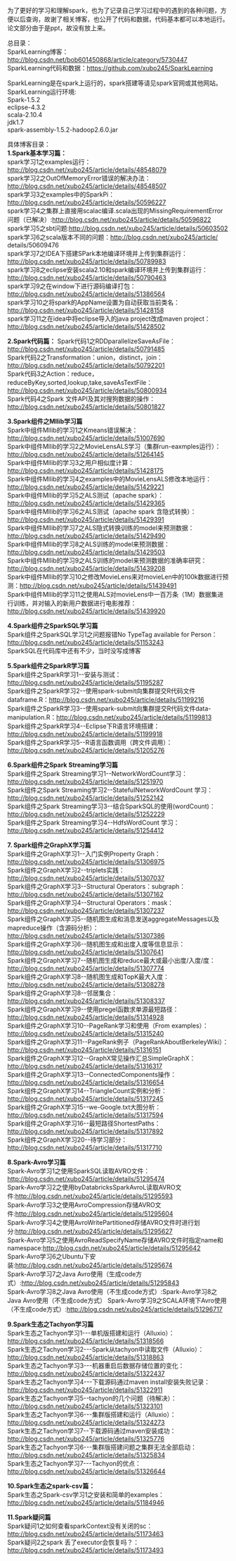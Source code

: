 
为了更好的学习和理解spark，也为了记录自己学习过程中的遇到的各种问题，方便以后查询，故谢了相关博客，也公开了代码和数据，代码基本都可以本地运行。论文部分由于是ppt，故没有放上来。

总目录：  
SparkLearning博客：http://blog.csdn.net/bob601450868/article/category/5730447  
SparkLearning代码和数据：https://github.com/xubo245/SparkLearning

SparkLearning是在spark上运行的，spark搭建等请见spark官网或其他网站。
SparkLearning运行环境:  
Spark-1.5.2  
eclipse-4.3.2  
scala-2.10.4  
jdk1.7  
spark-assembly-1.5.2-hadoop2.6.0.jar


具体博客目录：  
**1.Spark基本学习篇：**  
spark学习1之examples运行：http://blog.csdn.net/xubo245/article/details/48548079  
spark学习2之OutOfMemoryError错误的解决办法：http://blog.csdn.net/xubo245/article/details/48548507  
spark学习3之examples中的SparkPi：http://blog.csdn.net/xubo245/article/details/50596227  
spark学习4之集群上直接用scalac编译.scala出现的MissingRequirementError问题（已解决）:http://blog.csdn.net/xubo245/article/details/50596822   
spark学习5之sbt问题:http://blog.csdn.net/xubo245/article/details/50603502  
spark学习6之scala版本不同的问题：http://blog.csdn.net/xubo245/article/  details/50609476    
spark学习7之IDEA下搭建SPark本地编译环境并上传到集群运行：http://blog.csdn.net/xubo245/article/details/50789983    
spark学习8之eclipse安装scala2.10和spark编译环境并上传到集群运行：http://blog.csdn.net/xubo245/article/details/50790463  
spark学习9之在window下进行源码编译打包：http://blog.csdn.net/xubo245/article/details/51386564  
spark学习10之将spark的AppName设置为自动获取当前类名：http://blog.csdn.net/xubo245/article/details/51428158  
spark学习11之在idea中将eclipse导入的java project改成maven project：http://blog.csdn.net/xubo245/article/details/51428502   

**2.Spark代码篇：**
Spark代码1之RDDparallelizeSaveAsFile：http://blog.csdn.net/xubo245/article/details/50791485  
Spark代码2之Transformation：union，distinct，join：http://blog.csdn.net/xubo245/article/details/50792201  
Spark代码3之Action：reduce，reduceByKey,sorted,lookup,take,saveAsTextFile：http://blog.csdn.net/xubo245/article/details/50800934  
Spark代码4之Spark 文件API及其对搜狗数据的操作：http://blog.csdn.net/xubo245/article/details/50801827  


**3.Spark组件之Mllib学习篇**  
Spark中组件Mllib的学习1之Kmeans错误解决：http://blog.csdn.net/xubo245/article/details/51007690  
Spark中组件Mllib的学习2之MovieLensALS学习（集群run-eaxmples运行）：http://blog.csdn.net/xubo245/article/details/51264145  
Spark中组件Mllib的学习3之用户相似度计算：http://blog.csdn.net/xubo245/article/details/51428175  
Spark中组件Mllib的学习4之examples中的MovieLensALS修改本地运行：http://blog.csdn.net/xubo245/article/details/51429221  
Spark中组件Mllib的学习5之ALS测试（apache spark）：http://blog.csdn.net/xubo245/article/details/51429365  
Spark中组件Mllib的学习6之ALS测试（apache spark 含隐式转换）：http://blog.csdn.net/xubo245/article/details/51429391  
Spark中组件Mllib的学习7之ALS隐式转换训练的model来预测数据：http://blog.csdn.net/xubo245/article/details/51429490  
Spark中组件Mllib的学习8之ALS训练的model来预测数据：http://blog.csdn.net/xubo245/article/details/51429503  
Spark中组件Mllib的学习9之ALS训练的model来预测数据的准确率研究：http://blog.csdn.net/xubo245/article/details/51439208  
Spark中组件Mllib的学习10之修改MovieLens来对movieLen中的100k数据进行预测：http://blog.csdn.net/xubo245/article/details/51439491  
Spark中组件Mllib的学习11之使用ALS对movieLens中一百万条（1M）数据集进行训练，并对输入的新用户数据进行电影推荐：http://blog.csdn.net/xubo245/article/details/51439920  

**4.Spark组件之SparkSQL学习篇**  
Spark组件之SparkSQL学习1之问题报错No TypeTag available for Person：http://blog.csdn.net/xubo245/article/details/51153243  
SparkSQL在代码库中还有不少，当时没写成博客

**5.Spark组件之SparkR学习篇**  
Spark组件之SparkR学习1--安装与测试：http://blog.csdn.net/xubo245/article/details/51195287  
Spark组件之SparkR学习2--使用spark-submit向集群提交R代码文件dataframe.R：http://blog.csdn.net/xubo245/article/details/51199216  
 Spark组件之SparkR学习3--使用spark-submit向集群提交R代码文件data-manipulation.R：http://blog.csdn.net/xubo245/article/details/51199813  
 Spark组件之SparkR学习4--Eclipse下R语言环境搭建：http://blog.csdn.net/xubo245/article/details/51199918  
 Spark组件之SparkR学习5--R语言函数调用（跨文件调用）：http://blog.csdn.net/xubo245/article/details/51205276  

**6.Spark组件之Spark Streaming学习篇**  
Spark组件之Spark Streaming学习1--NetworkWordCount学习：http://blog.csdn.net/xubo245/article/details/51251970  
Spark组件之Spark Streaming学习2--StatefulNetworkWordCount 学习：http://blog.csdn.net/xubo245/article/details/51252142  
Spark组件之Spark Streaming学习3--结合SparkSQL的使用(wordCount)：http://blog.csdn.net/xubo245/article/details/51252229  
Spark组件之Spark Streaming学习4--HdfsWordCount 学习：http://blog.csdn.net/xubo245/article/details/51254412  

**7. Spark组件之GraphX学习篇**  
Spark组件之GraphX学习1--入门实例Property Graph：http://blog.csdn.net/xubo245/article/details/51306975  
Spark组件之GraphX学习2--triplets实践：http://blog.csdn.net/xubo245/article/details/51307037  
Spark组件之GraphX学习3--Structural Operators：subgraph：http://blog.csdn.net/xubo245/article/details/51307162  
Spark组件之GraphX学习4--Structural Operators：mask：http://blog.csdn.net/xubo245/article/details/51307237  
Spark组件之GraphX学习5--随机图生成和消息发送aggregateMessages以及mapreduce操作（含源码分析）：http://blog.csdn.net/xubo245/article/details/51307386  
Spark组件之GraphX学习6--随机图生成和出度入度等信息显示：http://blog.csdn.net/xubo245/article/details/51307641  
Spark组件之GraphX学习7--随机图生成和reduce最大或最小出度/入度/度：http://blog.csdn.net/xubo245/article/details/51307774    
Spark组件之GraphX学习8--随机图生成和TopK最大入度：http://blog.csdn.net/xubo245/article/details/51308278  
Spark组件之GraphX学习8--邻居集合：http://blog.csdn.net/xubo245/article/details/51308337  
Spark组件之GraphX学习9--使用pregel函数求单源最短路径：http://blog.csdn.net/xubo245/article/details/51314928  
Spark组件之GraphX学习10--PageRank学习和使用（From examples）：http://blog.csdn.net/xubo245/article/details/51315240  
Spark组件之GraphX学习11--PageRank例子（PageRankAboutBerkeleyWiki）：http://blog.csdn.net/xubo245/article/details/51316151  
Spark组件之GraphX学习12--GraphX常见操作汇总SimpleGraphX：http://blog.csdn.net/xubo245/article/details/51316317  
Spark组件之GraphX学习13--ConnectedComponents操作：http://blog.csdn.net/xubo245/article/details/51316654  
Spark组件之GraphX学习14--TriangleCount实例和分析：http://blog.csdn.net/xubo245/article/details/51317245  
Spark组件之GraphX学习15--we-Google.txt大图分析：http://blog.csdn.net/xubo245/article/details/51317594  
Spark组件之GraphX学习16--最短路径ShortestPaths：http://blog.csdn.net/xubo245/article/details/51317892  
Spark组件之GraphX学习20--待学习部分：http://blog.csdn.net/xubo245/article/details/51317710  


**8.Spark-Avro学习篇**  
Spark-Avro学习1之使用SparkSQL读取AVRO文件：http://blog.csdn.net/xubo245/article/details/51295474  
Spark-Avro学习2之使用byDatabricksSparkAvroL读取AVRO文件:http://blog.csdn.net/xubo245/article/details/51295593  
Spark-Avro学习3之使用AvroCompression存储AVRO文件:http://blog.csdn.net/xubo245/article/details/51295604  
Spark-Avro学习4之使用AvroWritePartitioned存储AVRO文件时进行划分:http://blog.csdn.net/xubo245/article/details/51295627  
Spark-Avro学习5之使用AvroReadSpecifyName存储AVRO文件时指定name和namespace:http://blog.csdn.net/xubo245/article/details/51295642  
Spark-Avro学习6之Ubuntu下安装:http://blog.csdn.net/xubo245/article/details/51295674  
Spark-Avro学习7之Java Avro使用（生成code方式）:http://blog.csdn.net/xubo245/article/details/51295843  
Spark-Avro学习8之Java Avro使用（不生成code方式）:Spark-Avro学习8之Java Avro使用（不生成code方式） 
Spark-Avro学习9之SCALA环境下Avro使用（不生成code方式）:http://blog.csdn.net/xubo245/article/details/51296717  
 
**9.Spark生态之Tachyon学习篇**  
Spark生态之Tachyon学习1---单机版搭建和运行（Alluxio）：http://blog.csdn.net/xubo245/article/details/51318566  
Spark生态之Tachyon学习2---Spark从tachyon中读取文件（Alluxio）：http://blog.csdn.net/xubo245/article/details/51318863  
Spark生态之Tachyon学习3---机器重启后数据存储位置的变化：http://blog.csdn.net/xubo245/article/details/51322437  
Spark生态之Tachyon学习4---下载源码通过maven install安装失败记录：http://blog.csdn.net/xubo245/article/details/51322911  
Spark生态之Tachyon学习5--tachyon的几个问题（待解决）：http://blog.csdn.net/xubo245/article/details/51323101  
Spark生态之Tachyon学习6---集群版搭建和运行（Alluxio）：http://blog.csdn.net/xubo245/article/details/51324273  
Spark生态之Tachyon学习7--下载源码通过maven安装成功：http://blog.csdn.net/xubo245/article/details/51325776  
Spark生态之Tachyon学习6---集群版搭建问题之集群无法全部启动：http://blog.csdn.net/xubo245/article/details/51325834  
Spark生态之Tachyon学习7---Tachyon的优点：http://blog.csdn.net/xubo245/article/details/51326644  
  

**10.Spark生态之spark-csv篇：**  
Spark生态之Spark-csv学习1之安装和简单的examples：http://blog.csdn.net/xubo245/article/details/51184946  

**11.Spark疑问篇**  
Spark疑问1之如何查看sparkContext没有关闭的sc：http://blog.csdn.net/xubo245/article/details/51173463  
Spark疑问2之spark 丢了executor会恢复吗？：http://blog.csdn.net/xubo245/article/details/51173493  
